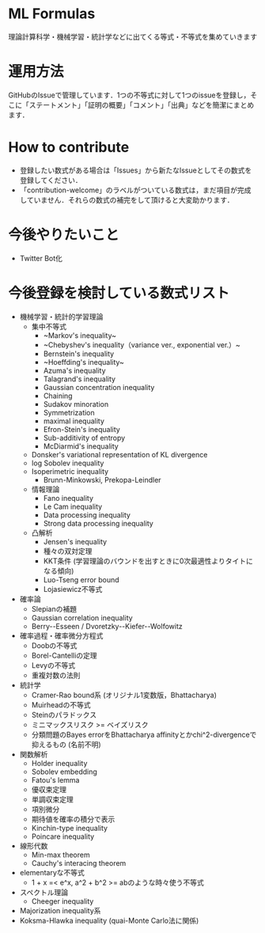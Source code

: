 # ML Formulas
理論計算科学・機械学習・統計学などに出てくる等式・不等式を集めていきます

# 運用方法

GitHubのIssueで管理しています．1つの不等式に対して1つのissueを登録し，そこに「ステートメント」「証明の概要」「コメント」「出典」などを簡潔にまとめます．

# How to contribute

* 登録したい数式がある場合は「Issues」から新たなIssueとしてその数式を登録してください．
* 「contribution-welcome」のラベルがついている数式は，まだ項目が完成していません．それらの数式の補完をして頂けると大変助かります．

# 今後やりたいこと

* Twitter Bot化

# 今後登録を検討している数式リスト

* 機械学習・統計的学習理論
  * 集中不等式
    * ~Markov's inequality~
    * ~Chebyshev's inequality（variance ver.,  exponential ver.）~
    * Bernstein's inequality
    * ~Hoeffding's inequality~
    * Azuma's inequality
    * Talagrand's inequality
    * Gaussian concentration inequality
    * Chaining
    * Sudakov minoration
    * Symmetrization
    * maximal inequality
    * Efron-Stein's inequality
    * Sub-additivity of entropy
    * McDiarmid's inequality
  * Donsker's variational representation of KL divergence
  * log Sobolev inequality
  * Isoperimetric inequality
    * Brunn-Minkowski, Prekopa-Leindler
  * 情報理論
    * Fano inequality
    * Le Cam inequality
    * Data processing inequality
    * Strong data processing inequality
  * 凸解析
    * Jensen's inequality
    * 種々の双対定理
    * KKT条件 (学習理論のバウンドを出すときに0次最適性よりタイトになる傾向)
    * Luo-Tseng error bound
    * Lojasiewicz不等式
* 確率論
  * Slepianの補題
  * Gaussian correlation inequality
  * Berry--Esseen / Dvoretzky--Kiefer--Wolfowitz
* 確率過程・確率微分方程式
  * Doobの不等式
  * Borel-Cantelliの定理
  * Levyの不等式
  * 重複対数の法則
* 統計学
  * Cramer-Rao bound系 (オリジナル1変数版，Bhattacharya)
  * Muirheadの不等式
  * Steinのパラドックス
  * ミニマックスリスク >= ベイズリスク
  * 分類問題のBayes errorをBhattacharya affinityとかchi^2-divergenceで抑えるもの (名前不明)
* 関数解析
  * Holder inequality
  * Sobolev embedding
  * Fatou's lemma
  * 優収束定理
  * 単調収束定理
  * 項別微分
  * 期待値を確率の積分で表示
  * Kinchin-type inequality
  * Poincare inequality
* 線形代数
  * Min-max theorem
  * Cauchy's interacing theorem
* elementaryな不等式
  * 1 + x =< e^x, a^2 + b^2 >= abのような時々使う不等式
* スペクトル理論
  * Cheeger inequality
* Majorization inequality系
* Koksma-Hlawka inequality (quai-Monte Carlo法に関係)
